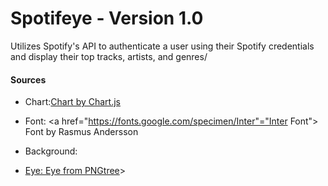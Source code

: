 # Spotifeye - Version 1.0
Utilizes Spotify's API to authenticate a user using their Spotify credentials and display their top tracks, artists, and genres/

#### Sources 
- Chart:<a href=" https://www.chartjs.org/ " title="Chart">Chart by Chart.js</a>

- Font: <a href="https://fonts.google.com/specimen/Inter"="Inter Font"> Font by Rasmus Andersson

- Background: <a href='https://www.pexels.com/photo/group-of-people-in-a-concert-1587927/'>
 
 - Eye: <a href='https://pngtree.com/freepng/eye-pupil_6104092.html'> Eye from PNGtree</a>>